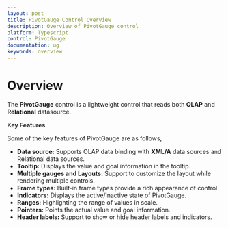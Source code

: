 ```yaml
---
layout: post
title: PivotGauge Control Overview 
description: Overview of PivotGauge control 
platform: Typescript
control: PivotGauge
documentation: ug
keywords: overview
---
```


# Overview

The **PivotGauge** control is a lightweight control that reads both **OLAP** and **Relational** datasource. 

**Key Features**

Some of the key features of PivotGauge are as follows, 

* **Data source:** Supports OLAP data binding with **XML/A** data sources and Relational data sources.
* **Tooltip:** Displays the value and goal information in the tooltip.
* **Multiple gauges and Layouts:** Support to customize the layout while rendering multiple controls.
* **Frame types:** Built-in frame types provide a rich appearance of control.
* **Indicators:** Displays the active/inactive state of PivotGauge.
* **Ranges:** Highlighting the range of values in scale.
* **Pointers:**  Points the actual value and goal information.
* **Header labels:** Support to show or hide header labels and indicators.
